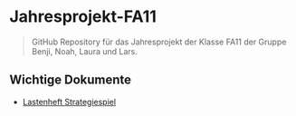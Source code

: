 # Jahresprojekt-FA11

> GitHub Repository für das Jahresprojekt der Klasse FA11 der Gruppe Benji, Noah, Laura und Lars.

## Wichtige Dokumente

- [Lastenheft Strategiespiel](Dokumente/Lastenheft%20Strategiespiel.pdf)
